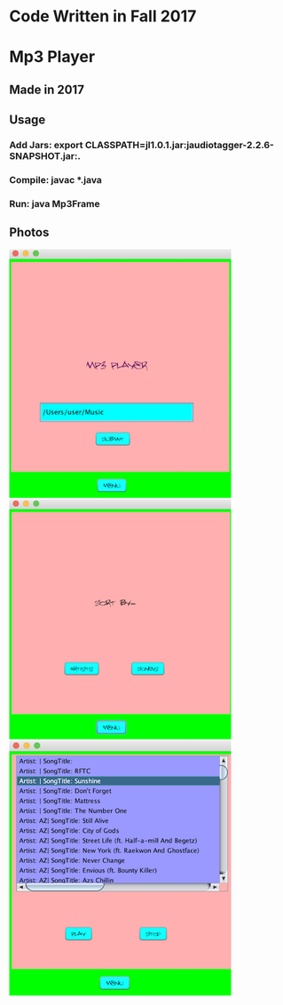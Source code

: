 # Code Written in Fall 2017

# Mp3 Player

## Made in 2017

## Usage
### Add Jars: export CLASSPATH=jl1.0.1.jar:jaudiotagger-2.2.6-SNAPSHOT.jar:.
### Compile: javac *.java
### Run: java Mp3Frame

## Photos

![MP3Player](home.png)
![MP3Player](sortby.png)
![MP3Player](player.png)

